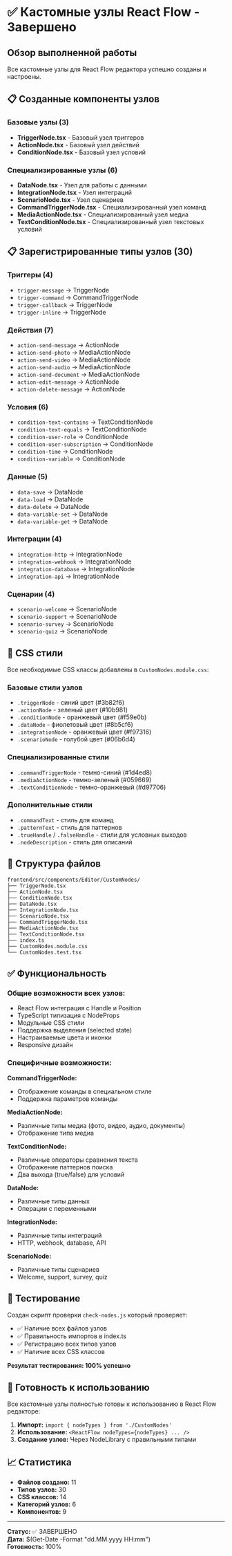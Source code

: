 # ✅ Кастомные узлы React Flow - Завершено

## Обзор выполненной работы

Все кастомные узлы для React Flow редактора успешно созданы и настроены.

## 📋 Созданные компоненты узлов

### Базовые узлы (3)
- **TriggerNode.tsx** - Базовый узел триггеров
- **ActionNode.tsx** - Базовый узел действий  
- **ConditionNode.tsx** - Базовый узел условий

### Специализированные узлы (6)
- **DataNode.tsx** - Узел для работы с данными
- **IntegrationNode.tsx** - Узел интеграций
- **ScenarioNode.tsx** - Узел сценариев
- **CommandTriggerNode.tsx** - Специализированный узел команд
- **MediaActionNode.tsx** - Специализированный узел медиа
- **TextConditionNode.tsx** - Специализированный узел текстовых условий

## 📋 Зарегистрированные типы узлов (30)

### Триггеры (4)
- `trigger-message` → TriggerNode
- `trigger-command` → CommandTriggerNode  
- `trigger-callback` → TriggerNode
- `trigger-inline` → TriggerNode

### Действия (7)
- `action-send-message` → ActionNode
- `action-send-photo` → MediaActionNode
- `action-send-video` → MediaActionNode
- `action-send-audio` → MediaActionNode
- `action-send-document` → MediaActionNode
- `action-edit-message` → ActionNode
- `action-delete-message` → ActionNode

### Условия (6)
- `condition-text-contains` → TextConditionNode
- `condition-text-equals` → TextConditionNode
- `condition-user-role` → ConditionNode
- `condition-user-subscription` → ConditionNode
- `condition-time` → ConditionNode
- `condition-variable` → ConditionNode

### Данные (5)
- `data-save` → DataNode
- `data-load` → DataNode
- `data-delete` → DataNode
- `data-variable-set` → DataNode
- `data-variable-get` → DataNode

### Интеграции (4)
- `integration-http` → IntegrationNode
- `integration-webhook` → IntegrationNode
- `integration-database` → IntegrationNode
- `integration-api` → IntegrationNode

### Сценарии (4)
- `scenario-welcome` → ScenarioNode
- `scenario-support` → ScenarioNode
- `scenario-survey` → ScenarioNode
- `scenario-quiz` → ScenarioNode

## 🎨 CSS стили

Все необходимые CSS классы добавлены в `CustomNodes.module.css`:

### Базовые стили узлов
- `.triggerNode` - синий цвет (#3b82f6)
- `.actionNode` - зеленый цвет (#10b981)
- `.conditionNode` - оранжевый цвет (#f59e0b)
- `.dataNode` - фиолетовый цвет (#8b5cf6)
- `.integrationNode` - оранжевый цвет (#f97316)
- `.scenarioNode` - голубой цвет (#06b6d4)

### Специализированные стили
- `.commandTriggerNode` - темно-синий (#1d4ed8)
- `.mediaActionNode` - темно-зеленый (#059669)
- `.textConditionNode` - темно-оранжевый (#d97706)

### Дополнительные стили
- `.commandText` - стиль для команд
- `.patternText` - стиль для паттернов
- `.trueHandle` / `.falseHandle` - стили для условных выходов
- `.nodeDescription` - стиль для описаний

## 📁 Структура файлов

```
frontend/src/components/Editor/CustomNodes/
├── TriggerNode.tsx
├── ActionNode.tsx
├── ConditionNode.tsx
├── DataNode.tsx
├── IntegrationNode.tsx
├── ScenarioNode.tsx
├── CommandTriggerNode.tsx
├── MediaActionNode.tsx
├── TextConditionNode.tsx
├── index.ts
├── CustomNodes.module.css
└── CustomNodes.test.tsx
```

## ✅ Функциональность

### Общие возможности всех узлов:
- React Flow интеграция с Handle и Position
- TypeScript типизация с NodeProps
- Модульные CSS стили
- Поддержка выделения (selected state)
- Настраиваемые цвета и иконки
- Responsive дизайн

### Специфичные возможности:

**CommandTriggerNode:**
- Отображение команды в специальном стиле
- Поддержка параметров команды

**MediaActionNode:**
- Различные типы медиа (фото, видео, аудио, документы)
- Отображение типа медиа

**TextConditionNode:**
- Различные операторы сравнения текста
- Отображение паттернов поиска
- Два выхода (true/false) для условий

**DataNode:**
- Различные типы данных
- Операции с переменными

**IntegrationNode:**
- Различные типы интеграций
- HTTP, webhook, database, API

**ScenarioNode:**
- Различные типы сценариев
- Welcome, support, survey, quiz

## 🧪 Тестирование

Создан скрипт проверки `check-nodes.js` который проверяет:
- ✅ Наличие всех файлов узлов
- ✅ Правильность импортов в index.ts
- ✅ Регистрацию всех типов узлов
- ✅ Наличие всех CSS классов

**Результат тестирования: 100% успешно**

## 🎯 Готовность к использованию

Все кастомные узлы полностью готовы к использованию в React Flow редакторе:

1. **Импорт:** `import { nodeTypes } from './CustomNodes'`
2. **Использование:** `<ReactFlow nodeTypes={nodeTypes} ... />`
3. **Создание узлов:** Через NodeLibrary с правильными типами

## 📈 Статистика

- **Файлов создано:** 11
- **Типов узлов:** 30
- **CSS классов:** 14
- **Категорий узлов:** 6
- **Компонентов:** 9

---

**Статус:** ✅ ЗАВЕРШЕНО  
**Дата:** $(Get-Date -Format "dd.MM.yyyy HH:mm")  
**Готовность:** 100%